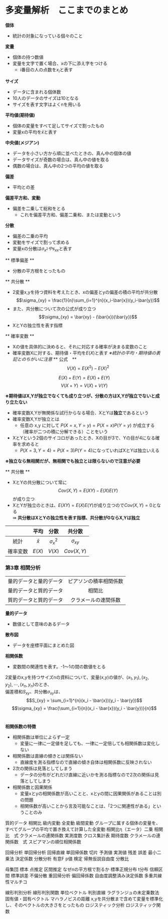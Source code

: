 # 多変量解析　ここまでのまとめ

**個体**
* 統計の対象になっている個々のこと

**変量**
* 個体の持つ数値
* 変量を文字で置く場合、xの下に添え字をつける
	* i番目の人の点数を$x_i$と表す

**サイズ**
* データに含まれる個体数
* 10人のデータのサイズは10となる
* サイズを表す文字はよくnを用いる

**平均値(期待値)**
* 個体の変量をすべて足してサイズで割ったもの
* 変量xの平均を$\bar{x}$と表す


**中央値(メジアン)**
* データを小さい方から順に並べたときの、真ん中の個体の値
* データサイズが奇数の場合は、真ん中の値を取る
* 偶数の場合は、真ん中の2つの平均の値を取る

**偏差**
* 平均との差

**偏差平方和、変動**
* 偏差を二乗して総和をとる
	* これを偏差平方和、偏差二乗和、または変動という

**分散**
* 偏差の二乗の平均
* 変動をサイズで割って求める
* 変量xの分散は$\sigma_{x^2}や s_{xx}$と表す

** 標準偏差 **
* 分散の平方根をとったもの

** 共分散 **
* 2変量x,yを持つ資料を考えたとき、xの偏差とyの偏差の積の平均が共分散
$$\sigma_{xy} = \frac{1}{n}\sum_{i=1}^{n}(x_i-\bar{x})(y_i-\bar{y})$$
* また、共分散について次の公式が成り立つ  
$$\sigma_{xy} = \bar{xy} - (\bar{x})(\bar{y})$$
* XとYの独立性を表す指標

** 確率変数 **
* Xの値を具体的に決めると、それに対応する確率が決まる変数のこと
* 確率変数Xに対する、期待値・平均を$E(X)$と表す *※統計の平均・期待値の表記とのちがいに注意*
** 公式　**
$$V(X) = E(X^2) - {E(X)}^2$$

$$E(X)+E(Y) = E(X) + E(Y)$$
$$V(X+Y) = V(X) + V(Y)$$

**※期待値はX,Yが独立でなくても成り立つが、分散の方はX,Yが独立でないと成り立たない**

* 確率変数X,Yが無関係な試行からなる場合、XとYは**独立**であるという
* 確率変数X,Yが独立とは
	* 任意の x,y に対して $P(X=x,Y=y)=P(X=x)P(Y=y)$ が成立する（確率が二つの積に分解できる）ことをいう
* XとYという2個のサイコロがあったとき、Xの目が3で、Yの目が4になる確率を求めると
	* $P(X=3, Y=4) = P(X=3)P(Y=4)$になっていればXとYは独立いえる

**※独立なら無相関だが、無相関でも独立とは限らないので注意が必要**

** 共分散 **
* XとYの共分散について常に
$$Cov(X,Y) = E(XY) - E(X)E(Y)$$
が成り立つ
* XとYが独立のときは、$E(XY) = E(X)E(Y)$が成り立つので$Cov(X,Y) = 0$となる  
⇛ **共分散はXとYの独立性を表す指標、共分散が0ならX,Yは独立**

|     | 平均 | 分散 | 共分散 |
|:-:|:-:|:-:|:-:|
| 統計 | $\bar{x}$ | $\sigma_x^2$ | $\sigma_{xy}$ |
| 確率変数 | $E(X)$ | $V(X)$ | $Cov(X,Y)$ |

### 第3章 相関分析

|||
|:-:|:-:|
| 量的データと量的データ | ピアソンの積率相関係数 |
| 量的データと質的データ | 相関比 |
| 質的データと質的データ | クラメールの連関係数 |


**量的データ**
* 数値として意味のあるデータ

**散布図**
* データを座標平面にまとめた図

**相関係数**
* 変数間の関連性を表す。-1〜1の間の数値をとる

2変量のx,yを持つサイズnの資料について、変量(x,y)の値が、$(x_1, y_1),(x_2, y_2),\cdots,(x_n, y_n)$のとき、<br>
偏差積和$S_{xy}$、共分散$\sigma_{xy}$は、
$$S_{xy} = \sum_{i=1}^{n}(x_i - \bar{x})(y_i - \bar{y})$$
$$\sigma_{xy} = \frac{\sum_{i=1}{n}(x_i - \bar{x})(y_i - \bar{y})}{n}$$
<br>

**相関係数の特徴**
* 相関係数は単位によらず一定
	* 変量に一律に一定値を足しても、一律に一定倍しても相関係数は変化しない
* 相関係数は直線の傾きとは関係ない
	* 直線度を測る指標なので直線の傾き自体は相関係数に反映されない
* 2次の関係は見落としてしまう
	* データの分布がどれだけ直線に近いかを測る指標なので2次の関係は見落としてしまう
* 相関係数と因果関係
	* 変量xとyの相関係数が高いことと、xとyの間に因果関係があることは別の問題
	* 相関係数が高いことから言及可能なことは、「2つに関連性がある」ということのみ


質的データ
相関比
級内変動
全変動
級間変動
	グループに属する個体の変量を、すべてグループの平均で置き換えて計算した全変動
相関比η（エータ）二乗
相関比　式
クラメールの連関係数
実測度数
クロス集計表
期待度数
クラメールの連関係数　式
スピアマンの順位相関係数

回帰分析
単回帰分析
回帰直線
単回帰係数
切片
予測値
実測値
残差
誤差
最小二乗法
決定係数
分散分析
有意F
p値
検定
帰無仮説自由度
分散比

母集団
標本
点推定
区間推定
なぜnの平方根で割るか
標準正規分布
t分布
信頼区間
標準誤差
不偏分散
重回帰分析
偏回帰係数
自由度調整済み決定係数
多重共線性マルチコ

線形判別分析
線形判別関数
単位ベクトル
判別直線
ラグランジュの未定乗数法
固有値・固有ベクトル
マハラノビスの距離
	x,yを共分散まで含めて変量を標準化し、そのベクトルの大きさをとったもの
ロジスティック分析
ロジスティック関数
